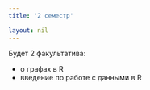 ```yaml
---
title: '2 семестр'

layout: nil
---
```


Будет 2 факультатива:
* о графах в R
* введение по работе с данными в R

